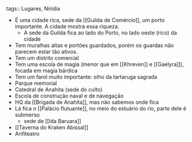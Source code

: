 tags:: Lugares, Niridia

- É uma cidade rica, sede da [[Guilda de Comércio]], um porto importante. A cidade mostra essa riqueza.
	- A sede da Guilda fica ao lado do Porto, no lado oeste (rico) da cidade
- Tem muralhas altas e portões guardados, porém os guardas não parecem estar tão ativos.
- Tem um distrito comercial
- Tem uma escola de magia (menor que em [[Khreven]] e [[Gaelyra]]), focada em magia bárdica
- Tem um farol muito importante: olho da tartaruga sagrada
- Parque memorial
- Catedral de Anahita (sede do culto)
- Escola de construção naval e de navegação
- HQ da [[Brigada de Anahita]], mas não sabemos onde fica
- Lá fica o [[Palácio flutuante]], no meio do estuário do rio, parte dele é submerso
	- sede de [[Ida Baruara]]
- [[Taverna do Kraken Abissal]]
- Anfiteatro